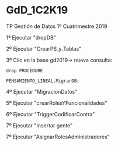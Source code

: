 # GdD_1C2K19

TP Gestión de Datos 1º Cuatrimestre 2019

1ª Ejecutar "dropDB"

2º Ejecutar "CrearPS_y_Tablas"

3º Clic en la base gd2019->	nueva consulta:

    drop PROCEDURE
    
    PENSAMIENTO_LINEAL.MigrarDB;
    
4º Ejecutar "MigracionDatos"

5º Ejecutar "crearRolesYFuncionalidades"

6º Ejecutar "TriggerCodificarContra"

7º Ejecutar "Insertar gente"

7º Ejecutar "AsignarRolesAdministradores"
